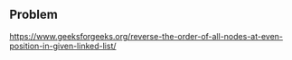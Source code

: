 ## Problem

https://www.geeksforgeeks.org/reverse-the-order-of-all-nodes-at-even-position-in-given-linked-list/
